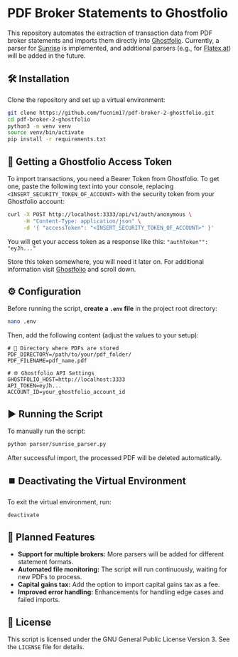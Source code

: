 # PDF Broker Statements to Ghostfolio

This repository automates the extraction of transaction data from PDF broker statements and imports them directly into [Ghostfolio](https://ghostfol.io/).
Currently, a parser for [Sunrise](https://www.sunrise.app/) is implemented, and additional parsers (e.g., for [Flatex.at](https://www.flatex.at/)) will be added in the future.

## 🛠️ Installation
Clone the repository and set up a virtual environment:
```bash
git clone https://github.com/fucnim17/pdf-broker-2-ghostfolio.git
cd pdf-broker-2-ghostfolio
python3 -m venv venv
source venv/bin/activate
pip install -r requirements.txt
```

## 🔑 Getting a Ghostfolio Access Token
To import transactions, you need a Bearer Token from Ghostfolio. To get one, paste the following text into your console, replacing `<INSERT_SECURITY_TOKEN_OF_ACCOUNT>` with the security token from your Ghostfolio account:
```bash
curl -X POST http://localhost:3333/api/v1/auth/anonymous \
     -H "Content-Type: application/json" \
     -d '{ "accessToken": "<INSERT_SECURITY_TOKEN_OF_ACCOUNT>" }'
```

You will get your access token as a response like this:
`"authToken"": "eyJh..." `

Store this token somewhere, you will need it later on. For additional information visit [Ghostfolio](https://github.com/ghostfolio/ghostfolio) and scroll down.

## ⚙️ Configuration
Before running the script, **create a `.env` file** in the project root directory:
```bash
nano .env
```
Then, add the following content (adjust the values to your setup):
```
# 📂 Directory where PDFs are stored
PDF_DIRECTORY=/path/to/your/pdf_folder/
PDF_FILENAME=pdf_name.pdf

# 🌐 Ghostfolio API Settings
GHOSTFOLIO_HOST=http://localhost:3333
API_TOKEN=eyJh...
ACCOUNT_ID=your_ghostfolio_account_id
```

## ▶️ Running the Script
To manually run the script:
```bash
python parser/sunrise_parser.py
```

After successful import, the processed PDF will be deleted automatically.

## ⏹️ Deactivating the Virtual Environment
To exit the virtual environment, run: 
```bash
deactivate
```

## 🚀 Planned Features
- **Support for multiple brokers:** More parsers will be added for different statement formats.
- **Automated file monitoring:** The script will run continuously, waiting for new PDFs to process.
- **Capital gains tax:** Add the option to import capital gains tax as a fee.
- **Improved error handling:** Enhancements for handling edge cases and failed imports.

## 📝 License
This script is licensed under the GNU General Public License Version 3. See the `LICENSE` file for details.



